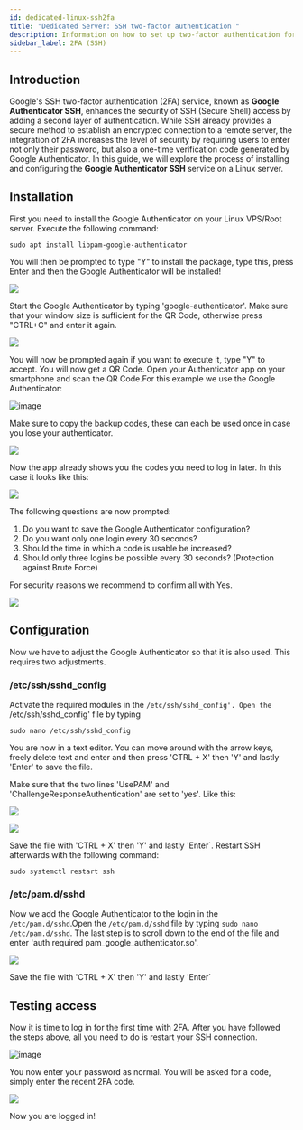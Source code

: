 ```yaml
---
id: dedicated-linux-ssh2fa
title: "Dedicated Server: SSH two-factor authentication "
description: Information on how to set up two-factor authentication for your Linux server from ZAP-Hosting - ZAP-Hosting.com documentation
sidebar_label: 2FA (SSH)
---
```




## Introduction

Google's SSH two-factor authentication (2FA) service, known as **Google Authenticator SSH**, enhances the security of SSH (Secure Shell) access by adding a second layer of authentication. While SSH already provides a secure method to establish an encrypted connection to a remote server, the integration of 2FA increases the level of security by requiring users to enter not only their password, but also a one-time verification code generated by Google Authenticator. In this guide, we will explore the process of installing and configuring the **Google Authenticator SSH** service on a Linux server.



## Installation

First you need to install the Google Authenticator on your Linux VPS/Root server. Execute the following command:

```
sudo apt install libpam-google-authenticator
```

You will then be prompted to type "Y" to install the package, type this, press Enter and then the Google Authenticator will be installed!

![](https://user-images.githubusercontent.com/61839701/166183966-276ee6c7-4b17-4fb3-9283-94f2a663b0a1.png)

Start the Google Authenticator by typing 'google-authenticator'. Make sure that your window size is sufficient for the QR Code, otherwise press "CTRL+C" and enter it again.

![](https://user-images.githubusercontent.com/61839701/166183981-22467640-91a8-41e2-ad2d-a48532e1b9fc.png)

You will now be prompted again if you want to execute it, type "Y" to accept. You will now get a QR Code. Open your Authenticator app on your smartphone and scan the QR Code.For this example we use the Google Authenticator:

![image](https://user-images.githubusercontent.com/13604413/159171815-4a7368da-fab1-4284-9c90-e310a577dbbf.png)

Make sure to copy the backup codes, these can each be used once in case you lose your authenticator.

![](https://user-images.githubusercontent.com/61839701/166183994-39e1b89a-0227-4c92-b455-23995d06acb5.png)

Now the app already shows you the codes you need to log in later. In this case it looks like this:

![](https://user-images.githubusercontent.com/61839701/166184007-8faed2ff-1559-4f19-8143-f4acaee70918.png)

The following questions are now prompted:

1. Do you want to save the Google Authenticator configuration?
2. Do you want only one login every 30 seconds? 
3. Should the time in which a code is usable be increased?
4. Should only three logins be possible every 30 seconds? (Protection against Brute Force)

For security reasons we recommend to confirm all with Yes. 

![](https://user-images.githubusercontent.com/61839701/166184028-9636c936-18da-414d-bc1e-4ea233bb6185.png)

## Configuration

Now we have to adjust the Google Authenticator so that it is also used. This requires two adjustments. 

### /etc/ssh/sshd_config

Activate the required modules in the `/etc/ssh/sshd_config'. Open the `/etc/ssh/sshd_config' file by typing 
```
sudo nano /etc/ssh/sshd_config
```

You are now in a text editor. You can move around with the arrow keys, freely delete text and enter and then press 'CTRL + X' then 'Y' and lastly 'Enter' to save the file.

Make sure that the two lines 'UsePAM' and 'ChallengeResponseAuthentication' are set to 'yes'. Like this:

![](https://user-images.githubusercontent.com/61839701/166184047-0f7784fc-67bd-4380-9f68-5630736a9422.png)

![](https://user-images.githubusercontent.com/61839701/166184062-5de87b6c-2e49-4352-9665-9823178257c9.png)

Save the file with 'CTRL + X' then 'Y' and lastly 'Enter`. Restart SSH afterwards with the following command:
```
sudo systemctl restart ssh
```

### /etc/pam.d/sshd

Now we add the Google Authenticator to the login in the `/etc/pam.d/sshd`.Open the `/etc/pam.d/sshd` file by typing `sudo nano /etc/pam.d/sshd`. The last step is to scroll down to the end of the file and enter 'auth required pam_google_authenticator.so'.

![](https://user-images.githubusercontent.com/61839701/166184084-1e07230b-6691-4bb8-8977-bcc784342afa.png)

Save the file with 'CTRL + X' then 'Y' and lastly 'Enter`

## Testing access

Now it is time to log in for the first time with 2FA. After you have followed the steps above, all you need to do is restart your SSH connection.

![image](https://user-images.githubusercontent.com/13604413/159171829-90fb3349-c238-4558-818a-0657b87062e5.png)

You now enter your password as normal. You will be asked for a code, simply enter the recent 2FA code.

![](https://user-images.githubusercontent.com/61839701/166184108-ed9c504c-e6cc-4b28-8afa-210f245f76d3.png)

Now you are logged in!
